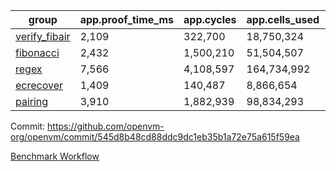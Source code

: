 | group | app.proof_time_ms | app.cycles | app.cells_used | leaf.proof_time_ms | leaf.cycles | leaf.cells_used |
| -- | -- | -- | -- | -- | -- | -- |
| [verify_fibair](https://github.com/openvm-org/openvm/blob/benchmark-results/benchmarks-pr/2007/verify_fibair-545d8b48cd88ddc9dc1eb35b1a72e75a615f59ea.md) | 2,109 |  322,700 |  18,750,324 |- | - | - |
| [fibonacci](https://github.com/openvm-org/openvm/blob/benchmark-results/benchmarks-pr/2007/fibonacci-545d8b48cd88ddc9dc1eb35b1a72e75a615f59ea.md) | 2,432 |  1,500,210 |  51,504,507 |- | - | - |
| [regex](https://github.com/openvm-org/openvm/blob/benchmark-results/benchmarks-pr/2007/regex-545d8b48cd88ddc9dc1eb35b1a72e75a615f59ea.md) | 7,566 |  4,108,597 |  164,734,992 |- | - | - |
| [ecrecover](https://github.com/openvm-org/openvm/blob/benchmark-results/benchmarks-pr/2007/ecrecover-545d8b48cd88ddc9dc1eb35b1a72e75a615f59ea.md) | 1,409 |  140,487 |  8,866,654 |- | - | - |
| [pairing](https://github.com/openvm-org/openvm/blob/benchmark-results/benchmarks-pr/2007/pairing-545d8b48cd88ddc9dc1eb35b1a72e75a615f59ea.md) | 3,910 |  1,882,939 |  98,834,293 |- | - | - |


Commit: https://github.com/openvm-org/openvm/commit/545d8b48cd88ddc9dc1eb35b1a72e75a615f59ea

[Benchmark Workflow](https://github.com/openvm-org/openvm/actions/runs/17104355392)
